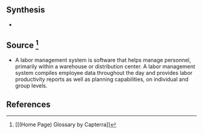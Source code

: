 ## Synthesis
- 
## Source [^1]
- A labor management system is software that helps manage personnel, primarily within a warehouse or distribution center. A labor management system compiles employee data throughout the day and provides labor productivity reports as well as planning capabilities, on individual and group levels.
## References

[^1]: [[(Home Page) Glossary by Capterra]]